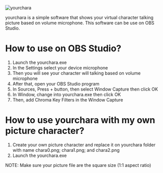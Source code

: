 ![yourchara](../sourcepicture/sourcepicture/yourcharabanner.png)

yourchara is a simple software that shows your virtual character talking picture based on volume microphone.
This software can be use on OBS Studio.

# How to use on OBS Studio?
1. Launch the yourchara.exe
2. In the Settings select your device microphone
3. Then you will see your character will talking based on volume microphone
4. After that, open your OBS Studio program
5. In Sources, Press + button, then select Window Capture then click OK
6. In Window, change into yourchara.exe then click OK
7. Then, add Chroma Key Filters in the Window Capture

# How to use yourchara with my own picture character?
1. Create your own picture character and replace it on yourchara folder with name chara0.png; chara1.png; and chara2.png
2. Launch the yourchara.exe

NOTE: Make sure your picture file are the square size (1:1 aspect ratio)
